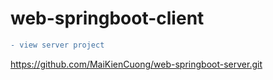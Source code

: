 # web-springboot-client

```diff
- view server project
```
https://github.com/MaiKienCuong/web-springboot-server.git
